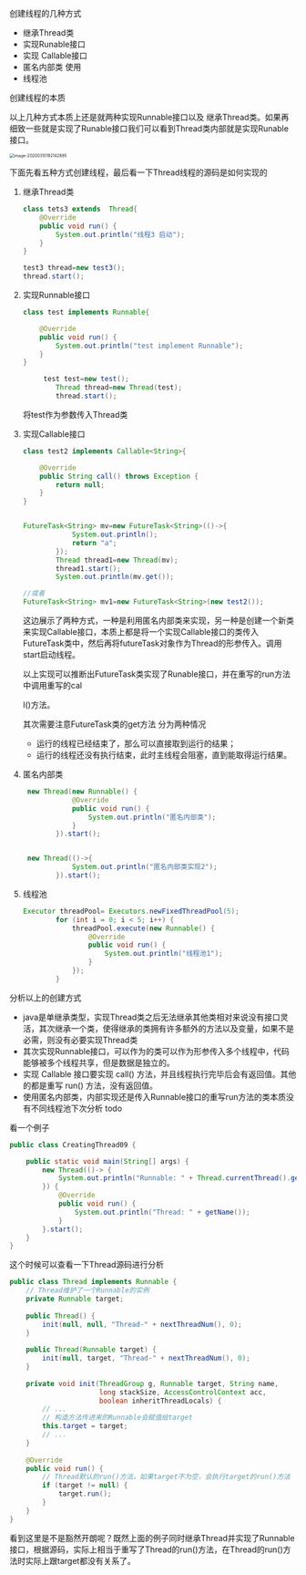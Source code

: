 创建线程的几种方式

- 继承Thread类
- 实现Runable接口
- 实现 Callable接口
- 匿名内部类  使用
- 线程池

创建线程的本质

以上几种方式本质上还是就两种实现Runnable接口以及 继承Thread类。如果再细致一些就是实现了Runable接口我们可以看到Thread类内部就是实现Runable接口。

<img src="C:\Users\caopeng\AppData\Roaming\Typora\typora-user-images\image-20200310192142885.png" alt="image-20200310192142885" style="zoom:50%;" />

下面先看五种方式创建线程，最后看一下Thread线程的源码是如何实现的

1. 继承Thread类

   ```java
   class tets3 extends  Thread{
       @Override
       public void run() {
           System.out.println("线程3 启动");
       }
   }
   
   test3 thread=new test3();
   thread.start();
   ```

2. 实现Runnable接口

   ```java
   class test implements Runnable{
   
       @Override
       public void run() {
           System.out.println("test implement Runnable");
       }
   }
   
   		test test=new test();
           Thread thread=new Thread(test);
           thread.start();
   ```

   将test作为参数传入Thread类

   

3. 实现Callable接口

   ```java
   class test2 implements Callable<String>{
   
       @Override
       public String call() throws Exception {
           return null;
       }
   }
   
   
   FutureTask<String> mv=new FutureTask<String>(()->{
               System.out.println();
               return "a";
           });
           Thread thread1=new Thread(mv);
           thread1.start();
           System.out.println(mv.get());
   
   //或者
   FutureTask<String> mv1=new FutureTask<String>(new test2());
   ```

   这边展示了两种方式，一种是利用匿名内部类来实现，另一种是创建一个新类来实现Callable接口，本质上都是将一个实现Callable接口的类传入FutureTask类中，然后再将futureTask对象作为Thread的形参传入。调用start启动线程。

   以上实现可以推断出FutureTask类实现了Runable接口，并在重写的run方法中调用重写的cal

   l()方法。

   其次需要注意FutureTask类的get方法 分为两种情况

   - 运行的线程已经结束了，那么可以直接取到运行的结果；
   - 运行的线程还没有执行结束，此时主线程会阻塞，直到能取得运行结果。

   

4. 匿名内部类

   ```java
    new Thread(new Runnable() {
               @Override
               public void run() {
                   System.out.println("匿名内部类");
               }
           }).start();
   
   
    new Thread(()->{
               System.out.println("匿名内部类实现2");
           }).start();
   ```

5. 线程池

   ```java
   Executor threadPool= Executors.newFixedThreadPool(5);
           for (int i = 0; i < 5; i++) {
               threadPool.execute(new Runnable() {
                   @Override
                   public void run() {
                       System.out.println("线程池1");
                   }
               });
           }
   ```

分析以上的创建方式

- java是单继承类型，实现Thread类之后无法继承其他类相对来说没有接口灵活，其次继承一个类，使得继承的类拥有许多额外的方法以及变量，如果不是必需，则没有必要实现Thread类
- 其次实现Runnable接口，可以作为的类可以作为形参传入多个线程中，代码能够被多个线程共享，但是数据是独立的。
- 实现 Callable 接口要实现 call() 方法，并且线程执行完毕后会有返回值。其他的都是重写 run() 方法，没有返回值。
- 使用匿名内部类，内部实现还是传入Runnable接口的重写run方法的类本质没有不同线程池下次分析 todo



看一个例子

```java
public class CreatingThread09 {

    public static void main(String[] args) {
        new Thread(()-> {
            System.out.println("Runnable: " + Thread.currentThread().getName());
        }) {
            @Override
            public void run() {
                System.out.println("Thread: " + getName());
            }
        }.start();
    }
}
```

这个时候可以查看一下Thread源码进行分析

```java
public class Thread implements Runnable {
    // Thread维护了一个Runnable的实例
    private Runnable target;
    
    public Thread() {
        init(null, null, "Thread-" + nextThreadNum(), 0);
    }
    
    public Thread(Runnable target) {
        init(null, target, "Thread-" + nextThreadNum(), 0);
    }
    
    private void init(ThreadGroup g, Runnable target, String name,
                      long stackSize, AccessControlContext acc,
                      boolean inheritThreadLocals) {
        // ...
        // 构造方法传进来的Runnable会赋值给target
        this.target = target;
        // ...
    }
    
    @Override
    public void run() {
        // Thread默认的run()方法，如果target不为空，会执行target的run()方法
        if (target != null) {
            target.run();
        }
    }
}
```

看到这里是不是豁然开朗呢？既然上面的例子同时继承Thread并实现了Runnable接口，根据源码，实际上相当于重写了Thread的run()方法，在Thread的run()方法时实际上跟target都没有关系了。